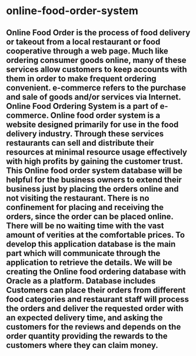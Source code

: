 # online-food-order-system

## Online Food Order is the process of food delivery or takeout from a local restaurant or food cooperative through a web page. Much like ordering consumer goods online, many of these services allow customers to keep accounts with them in order to make frequent ordering convenient. e-commerce refers to the purchase and sale of goods and/or services via Internet. Online Food Ordering System is a part of e-commerce. Online food order system is a website designed primarily for use in the food delivery industry. Through these services restaurants can sell and distribute their resources at minimal resource usage effectively with high profits by gaining the customer trust. This Online food order system database will be helpful for the business owners to extend their business just by placing the orders online and not visiting the restaurant. There is no confinement for placing and receiving the orders, since the order can be placed online. There will be no waiting time with the vast amount of verities at the comfortable prices. To develop this application database is the main part which will communicate through the application to retrieve the details. We will be creating the Online food ordering database with Oracle as a platform. Database includes Customers can place their orders from different food categories and restaurant staff will process the orders and deliver the requested order with an expected delivery time, and asking the customers for the reviews and depends on the order quantity providing the rewards to the customers where they can claim money.
